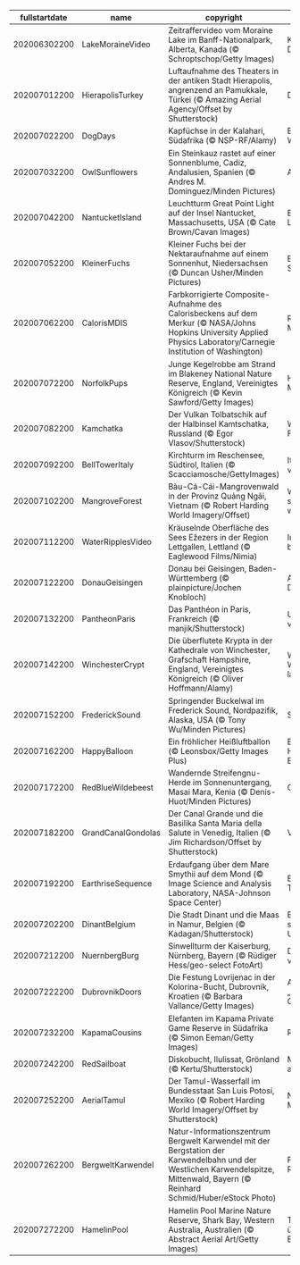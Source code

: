 |fullstartdate|name|copyright|title|image|
|--|--|--|--|--|
202006302200|LakeMoraineVideo|Zeitraffervideo vom Moraine Lake im Banff-Nationalpark, Alberta, Kanada (© Schroptschop/Getty Images)|Kanadas 20-Dollar-Ansicht|![](/de-DE/2020/07/202006302200LakeMoraineVideo.jpg)|
202007012200|HierapolisTurkey|Luftaufnahme des Theaters in der antiken Stadt Hierapolis, angrenzend an Pamukkale, Türkei (© Amazing Aerial Agency/Offset by Shutterstock)|Die „Heilige Stadt“|![](/de-DE/2020/07/202007012200HierapolisTurkey.jpg)|
202007022200|DogDays|Kapfüchse in der Kalahari, Südafrika (© NSP-RF/Alamy)|Begegnung in der Wüste|![](/de-DE/2020/07/202007022200DogDays.jpg)|
202007032200|OwlSunflowers|Ein Steinkauz rastet auf einer Sonnenblume, Cadiz, Andalusien, Spanien (© Andres M. Dominguez/Minden Pictures)|Alles im Blick|![](/de-DE/2020/07/202007032200OwlSunflowers.jpg)|
202007042200|NantucketIsland|Leuchtturm Great Point Light auf der Insel Nantucket, Massachusetts, USA (© Cate Brown/Cavan Images)|Es war einmal ein Leuchtturm auf …|![](/de-DE/2020/07/202007042200NantucketIsland.jpg)|
202007052200|KleinerFuchs|Kleiner Fuchs bei der Nektaraufnahme auf einem Sonnenhut, Niedersachsen (© Duncan Usher/Minden Pictures)|Edelfalter trifft Sonnenhut|![](/de-DE/2020/07/202007052200KleinerFuchs.jpg)|
202007062200|CalorisMDIS|Farbkorrigierte Composite-Aufnahme des Calorisbeckens auf dem Merkur (© NASA/Johns Hopkins University Applied Physics Laboratory/Carnegie Institution of Washington)|Rückläufiger Merkur|![](/de-DE/2020/07/202007062200CalorisMDIS.jpg)|
202007072200|NorfolkPups|Junge Kegelrobbe am Strand im Blakeney National Nature Reserve, England, Vereinigtes Königreich (© Kevin Sawford/Getty Images)|Heute ist erst Mittwoch|![](/de-DE/2020/07/202007072200NorfolkPups.jpg)|
202007082200|Kamchatka|Der Vulkan Tolbatschik auf der Halbinsel Kamtschatka, Russland (© Egor Vlasov/Shutterstock)|Willkommen im Feuerring!|![](/de-DE/2020/07/202007082200Kamchatka.jpg)|
202007092200|BellTowerItaly|Kirchturm im Reschensee, Südtirol, Italien (© Scacciamosche/GettyImages)|Italiens versunkenes Dorf|![](/de-DE/2020/07/202007092200BellTowerItaly.jpg)|
202007102200|MangroveForest|Bàu-Cá-Cái-Mangrovenwald in der Provinz Quảng Ngãi, Vietnam (© Robert Harding World Imagery/Offset)|Wie Quảng Ngãi seinen Wald wiederbekam|![](/de-DE/2020/07/202007102200MangroveForest.jpg)|
202007112200|WaterRipplesVideo|Kräuselnde Oberfläche des Sees Ežezers in der Region Lettgallen, Lettland (© Eaglewood Films/Nimia)|Im „Land der blauen Seen“|![](/de-DE/2020/07/202007112200WaterRipplesVideo.jpg)|
202007122200|DonauGeisingen|Donau bei Geisingen, Baden-Württemberg (© plainpicture/Jochen Knobloch)|An der jungen Donau|![](/de-DE/2020/07/202007122200DonauGeisingen.jpg)|
202007132200|PantheonParis|Das Panthéon in Paris, Frankreich (© manjik/Shutterstock)|Unter dem Himmel von Paris|![](/de-DE/2020/07/202007132200PantheonParis.jpg)|
202007142200|WinchesterCrypt|Die überflutete Krypta in der Kathedrale von Winchester, Grafschaft Hampshire, England, Vereinigtes Königreich (© Oliver Hoffmann/Alamy)|Wer hat hier das Wasser laufen lassen?|![](/de-DE/2020/07/202007142200WinchesterCrypt.jpg)|
202007152200|FrederickSound|Springender Buckelwal im Frederick Sound, Nordpazifik, Alaska, USA (© Tony Wu/Minden Pictures)|Sommer in Alaska|![](/de-DE/2020/07/202007152200FrederickSound.jpg)|
202007162200|HappyBalloon|Ein fröhlicher Heißluftballon (© Leonsbox/Getty Images Plus)|Bitte lächeln! Heute ist Welt-Emoji-Tag 😊|![](/de-DE/2020/07/202007162200HappyBalloon.jpg)|
202007172200|RedBlueWildebeest|Wandernde Streifengnu-Herde im Sonnenuntergang, Masai Mara, Kenia (© Denis-Huot/Minden Pictures)|Gnus unterwegs|![](/de-DE/2020/07/202007172200RedBlueWildebeest.jpg)|
202007182200|GrandCanalGondolas|Der Canal Grande und die Basilika Santa Maria della Salute in Venedig, Italien (© Jim Richardson/Offset by Shutterstock)|Venedig bei Nacht|![](/de-DE/2020/07/202007182200GrandCanalGondolas.jpg)|
202007192200|EarthriseSequence|Erdaufgang über dem Mare Smythii auf dem Mond (© Image Science and Analysis Laboratory, NASA-Johnson Space Center)|Erdaufgang am Tag des Mondes|![](/de-DE/2020/07/202007192200EarthriseSequence.jpg)|
202007202200|DinantBelgium|Die Stadt Dinant und die Maas in Namur, Belgien (© Kadagan/Shutterstock)|Belgien feiert seine Unabhängigkeit|![](/de-DE/2020/07/202007202200DinantBelgium.jpg)|
202007212200|NuernbergBurg|Sinwellturm der Kaiserburg, Nürnberg, Bayern (© Rüdiger Hess/geo-select FotoArt)|Das Wahrzeichen von Nürnberg|![](/de-DE/2020/07/202007212200NuernbergBurg.jpg)|
202007222200|DubrovnikDoors|Die Festung Lovrijenac in der Kolorina-Bucht, Dubrovnik, Kroatien (© Barbara Vallance/Getty Images)|Am Fuße von „Dubrovniks Gibraltar“|![](/de-DE/2020/07/202007222200DubrovnikDoors.jpg)|
202007232200|KapamaCousins|Elefanten im Kapama Private Game Reserve in Südafrika (© Simon Eeman/Getty Images)|Rüssel an Rüssel|![](/de-DE/2020/07/202007232200KapamaCousins.jpg)|
202007242200|RedSailboat|Diskobucht, Ilulissat, Grönland (© Kertu/Shutterstock)|Mitternachtssonne am Horizont|![](/de-DE/2020/07/202007242200RedSailboat.jpg)|
202007252200|AerialTamul|Der Tamul-Wasserfall im Bundesstaat San Luis Potosí, Mexiko (© Robert Harding World Imagery/Offset by Shutterstock)|Naturwunder in Mexikos Wildnis|![](/de-DE/2020/07/202007252200AerialTamul.jpg)|
202007262200|BergweltKarwendel|Natur-Informationszentrum Bergwelt Karwendel mit der Bergstation der Karwendelbahn und der Westlichen Karwendelspitze, Mittenwald, Bayern (© Reinhard Schmid/Huber/eStock Photo)|Fernblick mit Riesenfernrohr|![](/de-DE/2020/07/202007262200BergweltKarwendel.jpg)|
202007272200|HamelinPool|Hamelin Pool Marine Nature Reserve, Shark Bay, Western Australia, Australien (© Abstract Aerial Art/Getty Images)|Trockenen Fußes über die Shark Bay|![](/de-DE/2020/07/202007272200HamelinPool.jpg)|
